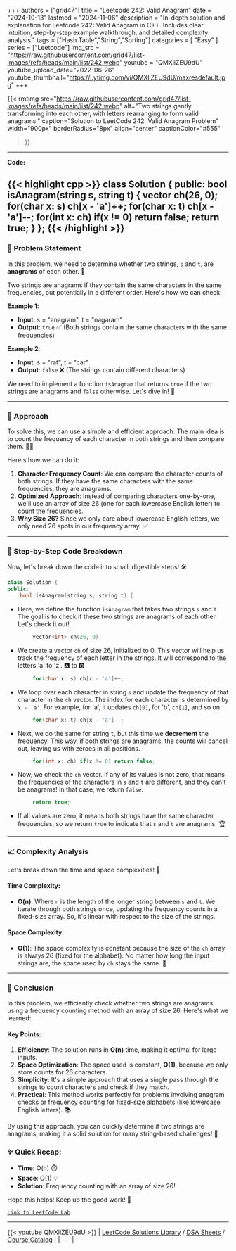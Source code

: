 
+++
authors = ["grid47"]
title = "Leetcode 242: Valid Anagram"
date = "2024-10-13"
lastmod = "2024-11-06"
description = "In-depth solution and explanation for Leetcode 242: Valid Anagram in C++. Includes clear intuition, step-by-step example walkthrough, and detailed complexity analysis."
tags = ["Hash Table","String","Sorting"]
categories = [
    "Easy"
]
series = ["Leetcode"]
img_src = "https://raw.githubusercontent.com/grid47/list-images/refs/heads/main/list/242.webp"
youtube = "QMXliZEU9dU"
youtube_upload_date="2022-06-26"
youtube_thumbnail="https://i.ytimg.com/vi/QMXliZEU9dU/maxresdefault.jpg"
+++


{{< rmtimg 
    src="https://raw.githubusercontent.com/grid47/list-images/refs/heads/main/list/242.webp" 
    alt="Two strings gently transforming into each other, with letters rearranging to form valid anagrams."
    caption="Solution to LeetCode 242: Valid Anagram Problem"
    width="900px"
    borderRadius="8px"
    align="center" 
    captionColor="#555"
>}}
---
**Code:**

{{< highlight cpp >}}
class Solution {
public:
    bool isAnagram(string s, string t) {
        vector<int> ch(26, 0);
        for(char x: s) ch[x - 'a']++;
        for(char x: t) ch[x - 'a']--;
        for(int x: ch) if(x != 0) return false;
        return true;
    }
};
{{< /highlight >}}
---

### 🚀 Problem Statement

In this problem, we need to determine whether two strings, `s` and `t`, are **anagrams** of each other. 🧩 

Two strings are anagrams if they contain the same characters in the same frequencies, but potentially in a different order. Here's how we can check:

**Example 1**:
- **Input**: s = "anagram", t = "nagaram"
- **Output**: `true` ✅ (Both strings contain the same characters with the same frequencies)

**Example 2**:
- **Input**: s = "rat", t = "car"
- **Output**: `false` ❌ (The strings contain different characters)

We need to implement a function `isAnagram` that returns `true` if the two strings are anagrams and `false` otherwise. Let's dive in! 🎯

---

### 🧠 Approach

To solve this, we can use a simple and efficient approach. The main idea is to count the frequency of each character in both strings and then compare them. 🧑‍💻

Here's how we can do it:

1. **Character Frequency Count**: We can compare the character counts of both strings. If they have the same characters with the same frequencies, they are anagrams.
2. **Optimized Approach**: Instead of comparing characters one-by-one, we'll use an array of size 26 (one for each lowercase English letter) to count the frequencies.
3. **Why Size 26?** Since we only care about lowercase English letters, we only need 26 spots in our frequency array. ✅

---

### 🔨 Step-by-Step Code Breakdown

Now, let's break down the code into small, digestible steps! 🛠️

```cpp
class Solution {
public:
    bool isAnagram(string s, string t) {
```
- Here, we define the function `isAnagram` that takes two strings `s` and `t`. The goal is to check if these two strings are anagrams of each other. Let's check it out!

```cpp
        vector<int> ch(26, 0);
```
- We create a vector `ch` of size 26, initialized to 0. This vector will help us track the frequency of each letter in the strings. It will correspond to the letters 'a' to 'z'. 🅰️ to 🅾️

```cpp
        for(char x: s) ch[x - 'a']++;
```
- We loop over each character in string `s` and update the frequency of that character in the `ch` vector. The index for each character is determined by `x - 'a'`. For example, for 'a', it updates `ch[0]`, for 'b', `ch[1]`, and so on.

```cpp
        for(char x: t) ch[x - 'a']--;
```
- Next, we do the same for string `t`, but this time we **decrement** the frequency. This way, if both strings are anagrams, the counts will cancel out, leaving us with zeroes in all positions.

```cpp
        for(int x: ch) if(x != 0) return false;
```
- Now, we check the `ch` vector. If any of its values is not zero, that means the frequencies of the characters in `s` and `t` are different, and they can't be anagrams! In that case, we return `false`.

```cpp
        return true;
```
- If all values are zero, it means both strings have the same character frequencies, so we return `true` to indicate that `s` and `t` are anagrams. 🏆

---

### 📈 Complexity Analysis

Let's break down the time and space complexities! 🧮

#### Time Complexity:
- **O(n)**: Where `n` is the length of the longer string between `s` and `t`. We iterate through both strings once, updating the frequency counts in a fixed-size array. So, it's linear with respect to the size of the strings.

#### Space Complexity:
- **O(1)**: The space complexity is constant because the size of the `ch` array is always 26 (fixed for the alphabet). No matter how long the input strings are, the space used by `ch` stays the same. 💾

---

### 🏁 Conclusion

In this problem, we efficiently check whether two strings are anagrams using a frequency counting method with an array of size 26. Here's what we learned:

#### Key Points:
1. **Efficiency**: The solution runs in **O(n)** time, making it optimal for large inputs.
2. **Space Optimization**: The space used is constant, **O(1)**, because we only store counts for 26 characters.
3. **Simplicity**: It's a simple approach that uses a single pass through the strings to count characters and check if they match.
4. **Practical**: This method works perfectly for problems involving anagram checks or frequency counting for fixed-size alphabets (like lowercase English letters). 📚

By using this approach, you can quickly determine if two strings are anagrams, making it a solid solution for many string-based challenges! 💪

### ✨ Quick Recap:
- **Time**: O(n) ⏱️
- **Space**: O(1) 💡
- **Solution**: Frequency counting with an array of size 26!

Hope this helps! Keep up the good work! 👏

[`Link to LeetCode Lab`](https://leetcode.com/problems/valid-anagram/description/)

---
{{< youtube QMXliZEU9dU >}}
| [LeetCode Solutions Library](https://grid47.xyz/leetcode/) / [DSA Sheets](https://grid47.xyz/sheets/) / [Course Catalog](https://grid47.xyz/courses/) |
| --- |
